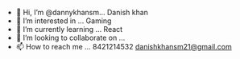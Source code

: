- 👋 Hi, I’m @dannykhansm... Danish khan
- 👀 I’m interested in ... Gaming
- 🌱 I’m currently learning ... React
- 💞️ I’m looking to collaborate on ...
- 📫 How to reach me ... 8421214532 danishkhansm21@gmail.com

<!---
dannykhansm/dannykhansm is a ✨ special ✨ repository because its `README.md` (this file) appears on your GitHub profile.
You can click the Preview link to take a look at your changes.
--->
